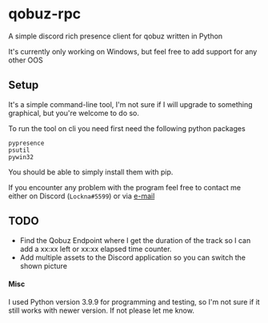 # qobuz-rpc
A simple discord rich presence client for qobuz written in Python

It's currently only working on Windows, but feel free to add support for any other OOS

## Setup
It's a simple command-line tool, I'm not sure if I will upgrade to something graphical, but you're welcome to do so.

To run the tool on cli you need first need the following python packages

```
pypresence
psutil
pywin32
```

You should be able to simply install them with pip.

If you encounter any problem with the program feel free to contact me either on Discord (`Lockna#5599`) or via [e-mail](mailto:raphael.ob@protonmail.com)

## TODO
 - Find the Qobuz Endpoint where I get the duration of the track so I can add a xx:xx left or xx:xx elapsed time counter.
 - Add multiple assets to the Discord application so you can switch the shown picture


#### Misc
I used Python version 3.9.9 for programming and testing, so I'm not sure if it still works with newer version.
If not please let me know.

